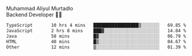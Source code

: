Muhammad Aliyul Murtadlo
<br>
Backend Developer 👨‍💻
<br>
<!--START_SECTION:waka-->

```txt
TypeScript       10 hrs 4 mins   █████████████████▒░░░░░░░   69.85 %
JavaScript       2 hrs 8 mins    ███▓░░░░░░░░░░░░░░░░░░░░░   14.84 %
Java             58 mins         █▓░░░░░░░░░░░░░░░░░░░░░░░   06.79 %
HTML             40 mins         █▒░░░░░░░░░░░░░░░░░░░░░░░   04.67 %
Other            12 mins         ▒░░░░░░░░░░░░░░░░░░░░░░░░   01.39 %
```

<!--END_SECTION:waka-->
